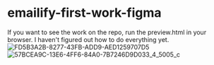 # emailify-first-work-figma
If you want to see the work on the repo, run the preview.html in your browser.  I haven't figured out how to do everything yet.
![FD5B3A2B-8277-43FB-ADD9-AED1259707D5](https://user-images.githubusercontent.com/33230300/131266694-5fca35e3-14ee-473f-8378-853bade1bc5a.jpeg)![57BCEA9C-13E6-4FF6-84A0-7B7246D9D033_4_5005_c](https://user-images.githubusercontent.com/33230300/131266576-1a3d648b-3e6f-4f5c-a6cb-09791fd27bef.jpeg)
